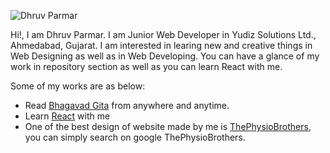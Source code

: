 ![Dhruv Parmar](https://media-exp1.licdn.com/dms/image/C4E03AQGKWXr2lAKf8Q/profile-displayphoto-shrink_800_800/0/1649840968924?e=1670457600&v=beta&t=i0uTEiWjUo4jiKp3FRN0FwMIoSGEkPEJPU32xT0HGX4)

Hi!, I am Dhruv Parmar. I am Junior Web Developer in Yudiz Solutions Ltd., Ahmedabad, Gujarat. I am interested in learing new and creative things in Web Designing as well as in Web Developing. You can have a glance of my work in repository section as well as you can learn React with me.

Some of my works are as below:
- Read [Bhagavad Gita](https://github.com/dhruvparmar2310/BhagavadGita) from anywhere and anytime.
- Learn [React](https://github.com/dhruvparmar2310/React) with me
- One of the best design of website made by me is [ThePhysioBrothers](https://github.com/dhruvparmar2310/thephysiobrothers), you can simply search on google ThePhysioBrothers.

<!---
dhruvparmar2310/dhruvparmar2310 is a ✨ special ✨ repository because its `README.md` (this file) appears on your GitHub profile.
You can click the Preview link to take a look at your changes.
--->
